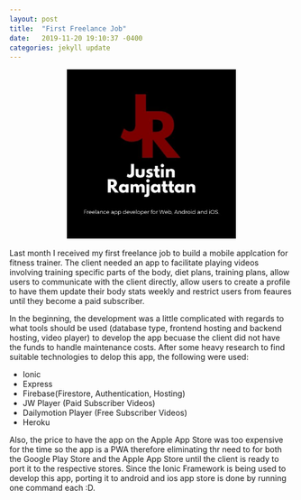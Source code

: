 ```yaml
---
layout: post
title:  "First Freelance Job"
date:   2019-11-20 19:10:37 -0400
categories: jekyll update
---
```


<center><img src="/assets/Logo.jpg" width="300" height="300"></center>

Last month I received my first freelance job to build a mobile applcation for fitness trainer. The client needed an app to facilitate playing videos involving training specific parts of the body, diet plans, training plans, allow users to communicate with the client directly, allow users to create a profile to have them update their body stats weekly and restrict users from feaures until they become a paid subscriber.

In the beginning, the development was a little complicated with regards to what tools should be used (database type, frontend hosting and backend hosting, video player) to develop the app becuase the client did not have the funds to handle maintenance costs. After some heavy research to find suitable technologies to delop this app, the following were used:

- Ionic
- Express
- Firebase(Firestore, Authentication, Hosting)
- JW Player (Paid Subscriber Videos)
- Dailymotion Player (Free Subscriber Videos)
- Heroku

Also, the price to have the app on the Apple App Store was too expensive for the time so the app is a PWA therefore eliminating thr need to for both the Google Play Store and the Apple App Store until the client is ready to port it to the respective stores. Since the Ionic Framework is being used to develop this app, porting it to android and ios app store is done by running one command each :D.
